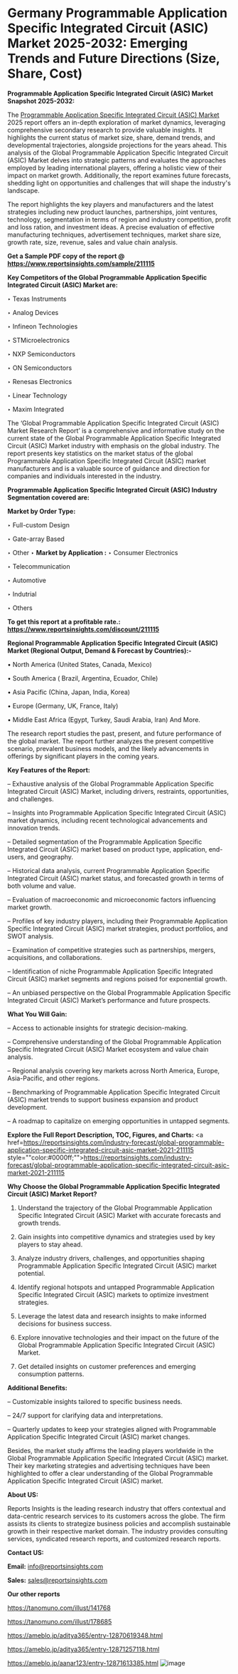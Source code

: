 # Germany Programmable Application Specific Integrated Circuit (ASIC) Market 2025-2032: Emerging Trends and Future Directions (Size, Share, Cost)

<strong>Programmable Application Specific Integrated Circuit (ASIC) Market Snapshot 2025-2032:</strong>

The <a href=https://www.reportsinsights.com/sample/211115>Programmable Application Specific Integrated Circuit (ASIC) Market</a> 2025 report offers an in-depth exploration of market dynamics, leveraging comprehensive secondary research to provide valuable insights. It highlights the current status of market size, share, demand trends, and developmental trajectories, alongside projections for the years ahead. This analysis of the Global Programmable Application Specific Integrated Circuit (ASIC) Market delves into strategic patterns and evaluates the approaches employed by leading international players, offering a holistic view of their impact on market growth. Additionally, the report examines future forecasts, shedding light on opportunities and challenges that will shape the industry's landscape.

The report highlights the key players and manufacturers and the latest strategies including new product launches, partnerships, joint ventures, technology, segmentation in terms of region and industry competition, profit and loss ration, and investment ideas. A precise evaluation of effective manufacturing techniques, advertisement techniques, market share size, growth rate, size, revenue, sales and value chain analysis.

<strong>Get a Sample PDF copy of the report @ <a href=https://www.reportsinsights.com/sample/211115 style=color:#0000ff;>https://www.reportsinsights.com/sample/211115</a></strong>

<strong>Key Competitors of the Global Programmable Application Specific Integrated Circuit (ASIC) Market are:</strong>

‣ Texas Instruments

‣ Analog Devices

‣ Infineon Technologies

‣ STMicroelectronics

‣ NXP Semiconductors

‣ ON Semiconductors

‣ Renesas Electronics

‣ Linear Technology

‣ Maxim Integrated

The ‘Global Programmable Application Specific Integrated Circuit (ASIC) Market Research Report’ is a comprehensive and informative study on the current state of the Global Programmable Application Specific Integrated Circuit (ASIC) Market industry with emphasis on the global industry. The report presents key statistics on the market status of the global Programmable Application Specific Integrated Circuit (ASIC) market manufacturers and is a valuable source of guidance and direction for companies and individuals interested in the industry.

<strong>Programmable Application Specific Integrated Circuit (ASIC) Industry Segmentation covered are:</strong>

<strong>Market by Order Type: </strong>

‣ Full-custom Design

‣ Gate-array Based

‣ Other
‣ 
<strong>Market by Application :</strong>
‣ Consumer Electronics

‣ Telecommunication

‣ Automotive

‣ Indutrial

‣ Others

<strong>To get this report at a profitable rate.: <a href=https://www.reportsinsights.com/discount/211115 style=color:#0000ff;>https://www.reportsinsights.com/discount/211115</a></strong>

<strong>Regional Programmable Application Specific Integrated Circuit (ASIC) Market (Regional Output, Demand &amp; Forecast by Countries):-</strong>

• North America (United States, Canada, Mexico)

• South America ( Brazil, Argentina, Ecuador, Chile)

• Asia Pacific (China, Japan, India, Korea)

• Europe (Germany, UK, France, Italy)

• Middle East Africa (Egypt, Turkey, Saudi Arabia, Iran) And More.

The research report studies the past, present, and future performance of the global market. The report further analyzes the present competitive scenario, prevalent business models, and the likely advancements in offerings by significant players in the coming years.

<strong>Key Features of the Report:</strong>

– Exhaustive analysis of the Global Programmable Application Specific Integrated Circuit (ASIC) Market, including drivers, restraints, opportunities, and challenges.

– Insights into Programmable Application Specific Integrated Circuit (ASIC) market dynamics, including recent technological advancements and innovation trends.

– Detailed segmentation of the Programmable Application Specific Integrated Circuit (ASIC) market based on product type, application, end-users, and geography.

– Historical data analysis, current Programmable Application Specific Integrated Circuit (ASIC) market status, and forecasted growth in terms of both volume and value.

– Evaluation of macroeconomic and microeconomic factors influencing market growth.

– Profiles of key industry players, including their Programmable Application Specific Integrated Circuit (ASIC) market strategies, product portfolios, and SWOT analysis.

– Examination of competitive strategies such as partnerships, mergers, acquisitions, and collaborations.

– Identification of niche Programmable Application Specific Integrated Circuit (ASIC) market segments and regions poised for exponential growth.

– An unbiased perspective on the Global Programmable Application Specific Integrated Circuit (ASIC) Market’s performance and future prospects.

<strong>What You Will Gain:</strong>

– Access to actionable insights for strategic decision-making.

– Comprehensive understanding of the Global Programmable Application Specific Integrated Circuit (ASIC) Market ecosystem and value chain analysis.

– Regional analysis covering key markets across North America, Europe, Asia-Pacific, and other regions.

– Benchmarking of Programmable Application Specific Integrated Circuit (ASIC) market trends to support business expansion and product development.

– A roadmap to capitalize on emerging opportunities in untapped segments.

<strong>Explore the Full Report Description, TOC, Figures, and Charts:</strong>
<a href=https://reportsinsights.com/industry-forecast/global-programmable-application-specific-integrated-circuit-asic-market-2021-211115 style=""color:#0000ff;"">https://reportsinsights.com/industry-forecast/global-programmable-application-specific-integrated-circuit-asic-market-2021-211115</a>

<strong>Why Choose the Global Programmable Application Specific Integrated Circuit (ASIC) Market Report?</strong>

1. Understand the trajectory of the Global Programmable Application Specific Integrated Circuit (ASIC) Market with accurate forecasts and growth trends.

2. Gain insights into competitive dynamics and strategies used by key players to stay ahead.

3. Analyze industry drivers, challenges, and opportunities shaping Programmable Application Specific Integrated Circuit (ASIC) market potential.

4. Identify regional hotspots and untapped Programmable Application Specific Integrated Circuit (ASIC) markets to optimize investment strategies.

5. Leverage the latest data and research insights to make informed decisions for business success.

6. Explore innovative technologies and their impact on the future of the Global Programmable Application Specific Integrated Circuit (ASIC) Market.

7. Get detailed insights on customer preferences and emerging consumption patterns.

<strong>Additional Benefits:</strong>

– Customizable insights tailored to specific business needs.

– 24/7 support for clarifying data and interpretations.

– Quarterly updates to keep your strategies aligned with Programmable Application Specific Integrated Circuit (ASIC) market changes.

Besides, the market study affirms the leading players worldwide in the Global Programmable Application Specific Integrated Circuit (ASIC) market. Their key marketing strategies and advertising techniques have been highlighted to offer a clear understanding of the Global Programmable Application Specific Integrated Circuit (ASIC) market.

<strong><strong>About US</strong>:</strong>

Reports Insights is the leading research industry that offers contextual and data-centric research services to its customers across the globe. The firm assists its clients to strategize business policies and accomplish sustainable growth in their respective market domain. The industry provides consulting services, syndicated research reports, and customized research reports.

<strong>Contact US:</strong>

<p class=><b>Email:</b> <a href=mailto:info@reportsinsights.com>info@reportsinsights.com</a></p>
<p class=><b>Sales:</b> <a href=mailto:sales@reportsinsights.com>sales@reportsinsights.com</a></p>

<strong>Our other reports</strong>

<a href=https://tanomuno.com/illust/141768>https://tanomuno.com/illust/141768</a>

<a href=https://tanomuno.com/illust/178685>https://tanomuno.com/illust/178685</a>

<a href=https://ameblo.jp/aditya365/entry-12870619348.html>https://ameblo.jp/aditya365/entry-12870619348.html</a>

<a href=https://ameblo.jp/aditya365/entry-12871257118.html>https://ameblo.jp/aditya365/entry-12871257118.html</a>

<a href=https://ameblo.jp/aanar123/entry-12871613385.html>https://ameblo.jp/aanar123/entry-12871613385.html</a>
![image](https://github.com/user-attachments/assets/9bdaeb43-6a4b-414a-b666-948c4f13d389)
